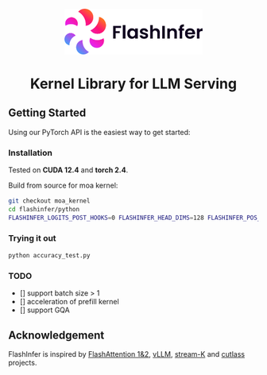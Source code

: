<p align="center">
  <picture>
    <source media="(prefers-color-scheme: dark)" srcset="https://github.com/flashinfer-ai/web-data/blob/main/logo/FlashInfer-black-background.png?raw=true">
    <img alt="FlashInfer" src="https://github.com/flashinfer-ai/web-data/blob/main/logo/FlashInfer-white-background.png?raw=true" width=55%>
  </picture>
</p>
<h1 align="center">
Kernel Library for LLM Serving
</h1>

## Getting Started

Using our PyTorch API is the easiest way to get started:

### Installation

Tested on **CUDA 12.4** and **torch 2.4**.

Build from source for moa kernel:

```bash
git checkout moa_kernel
cd flashinfer/python
FLASHINFER_LOGITS_POST_HOOKS=0 FLASHINFER_HEAD_DIMS=128 FLASHINFER_POS_ENCODING_MODES=0 python setup.py install
```

### Trying it out

```python
python accuracy_test.py
```

### TODO
- [] support batch size > 1
- [] acceleration of prefill kernel
- [] support GQA

## Acknowledgement

FlashInfer is inspired by [FlashAttention 1&2](https://github.com/dao-AILab/flash-attention/), [vLLM](https://github.com/vllm-project/vllm), [stream-K](https://arxiv.org/abs/2301.03598) and [cutlass](https://github.com/nvidia/cutlass) projects.
